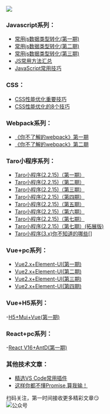 ![](https://6465-dev-xmikn-9jjtk-1302289589.tcb.qcloud.la/others/search.png)


### Javascript系列：
- [常用js数据类型转化(第一期)](https://mp.weixin.qq.com/s?__biz=MzUyNTg3MzI4Mw==&mid=2247484852&idx=1&sn=6079257b004ff1fcb9bb31ce58187701&chksm=fa163c58cd61b54e5001aabeccf47a1908e77d35fffbe83c032ae5618e3c538bf5141a9ac106&token=294548281&lang=zh_CN#rd)  
- [常用js数据类型转化(第二期)](https://mp.weixin.qq.com/s?__biz=MzUyNTg3MzI4Mw==&mid=2247484711&idx=1&sn=c0b72b61f50d36e196e154e3172a40fe&chksm=fa163ccbcd61b5dd0d3071b625466ad0f5be37979f7a49536e30d79aee9729217dae6eab90c5&token=894463247&lang=zh_CN#rd)
- [常用js数据类型转化(第三期)](https://mp.weixin.qq.com/s?__biz=MzUyNTg3MzI4Mw==&mid=2247484722&idx=1&sn=d114e7eda1fc61067f9e70c9e07b0a95&chksm=fa163cdecd61b5c8dba4f17c08c4ffb8e1599133d6ac252b2df49175df3fce783923b3840742&token=894463247&lang=zh_CN#rd)  
- [JS常用方法汇总](https://mp.weixin.qq.com/s?__biz=MzUyNTg3MzI4Mw==&mid=2247484854&idx=1&sn=9ab3717b378925254c4f151763c95269&chksm=fa163c5acd61b54cb9b1d29dfa21c26ae6f34b100fe3b9e136b3ddc4066022dacac4dd487cc2&token=1976365097&lang=zh_CN#rd) 
- [JavaScript常用技巧](https://mp.weixin.qq.com/s?__biz=MzUyNTg3MzI4Mw==&mid=2247483717&idx=1&sn=fa19f4f890ad001ae42c18b6e26c82ce&chksm=fa1638a9cd61b1bf7fe9d687a32e893135a51ae0df73d9c4346b4061c93fd2ae416823dda08a&token=894463247&lang=zh_CN#rd)


### CSS：
- [CSS性能优化重要技巧](https://mp.weixin.qq.com/s?__biz=MzUyNTg3MzI4Mw==&mid=2247483705&idx=2&sn=94a990eff57bb57a2249d0a4a7fb14b7&chksm=fa1638d5cd61b1c35f9a034906a3ff7c6a78a3b448adcdda33b02113f2c8d9950a190adcd8b9&token=894463247&lang=zh_CN#rd)
- [CSS性能优化的8个技巧](https://mp.weixin.qq.com/s?__biz=MzUyNTg3MzI4Mw==&mid=2247483705&idx=1&sn=767faf9927a38a66943b62fe248f1dd1&chksm=fa1638d5cd61b1c3b38f79e01091ae44f18d4e7919ba7b87cb7993d24da5bdce7b92322e48ae&token=894463247&lang=zh_CN#rd) 


### Webpack系列：
- [《你不了解的webpack》第一期](https://mp.weixin.qq.com/s?__biz=MzUyNTg3MzI4Mw==&mid=2247484791&idx=1&sn=3f975d847ad3d097356f57fec64c3206&chksm=fa163c9bcd61b58d84c9a8c4dae40a45243043ec7d821dc9b00d1c12cda75b98c679dbd61812&token=894463247&lang=zh_CN#rd)
- [《你不了解的webpack》第二期](https://mp.weixin.qq.com/s?__biz=MzUyNTg3MzI4Mw==&mid=2247484785&idx=1&sn=548ed67d4f7617b0a5961bdcc53692d7&chksm=fa163c9dcd61b58b5ee97515e16d8303f7c08e534621a511bb959fbb75bbbcd43b47a3942eba&token=894463247&lang=zh_CN#rd)  

### Taro小程序系列：
- [Taro小程序(2.2.15)（第一期）](https://mp.weixin.qq.com/s?__biz=MzUyNTg3MzI4Mw==&mid=2247484806&idx=1&sn=3695b5e3cf1146dbbf114dff715ab4dd&chksm=fa163c6acd61b57c80bc448df3cef4fed7b9db111513cabaeb5cdc975f3dda05595c30faa0b4&token=1210192856&lang=zh_CN#rd)
- [Taro小程序(2.2.15)（第二期）](https://mp.weixin.qq.com/s?__biz=MzUyNTg3MzI4Mw==&mid=2247484869&idx=1&sn=d93de8b2e79025ab97dc99efbe209daa&chksm=fa163c29cd61b53fedeeff64957837792b280bbe131db9061f8ab56beb5e4fe7c5ab10987a89&token=1251311438&lang=zh_CN#rd)  
- [Taro小程序(2.2.15)（第三期）](https://mp.weixin.qq.com/s?__biz=MzUyNTg3MzI4Mw==&mid=2247484961&idx=1&sn=f49135685d99324b87567eaa443ecd5f&chksm=fa163fcdcd61b6db44751b3fee17f15cd128ea890bf3e4cbe20552fbf7f54ffaa4bf5391a4f0&token=654641243&lang=zh_CN#rd) 
- [Taro小程序(2.2.15)（第四期）](https://mp.weixin.qq.com/s?__biz=MzUyNTg3MzI4Mw==&mid=2247484628&idx=1&sn=ab7f4f0d9b950f5a0531fad384914262&chksm=fa163d38cd61b42e1daf411f4b3441ce3a31c8bf612555b3b7912908d4af8104f21a0da60120&token=894463247&lang=zh_CN#rd)
- [Taro小程序(2.2.15)（第五期）](https://mp.weixin.qq.com/s?__biz=MzUyNTg3MzI4Mw==&mid=2247484540&idx=1&sn=295879a710972eb608f3ea7813df48ac&chksm=fa163d90cd61b4868032dd26c9c3814a364ed7f2c7c52bfbb4bdb2c22b0557a8f52d72f81278&token=894463247&lang=zh_CN#rd)
- [Taro小程序(2.2.15)（第六期）](https://mp.weixin.qq.com/s?__biz=MzUyNTg3MzI4Mw==&mid=2247484681&idx=1&sn=61ac87f616d557b57e870edda1184386&chksm=fa163ce5cd61b5f3f490fac170ce814fb4a2bd257bf67bd698dba1bd8f25ccb1dbb0993f3b3a&token=894463247&lang=zh_CN#rd)
- [Taro小程序(2.2.15)（第七期）](https://mp.weixin.qq.com/s?__biz=MzUyNTg3MzI4Mw==&mid=2247484692&idx=1&sn=8bf5cae330b58aeddc9570b9af8acfb0&chksm=fa163cf8cd61b5ee99bbb432856c6a841ae1b27551b0519b4bba127d6c22561a4354f7a92090&token=894463247&lang=zh_CN#rd)
- [Taro小程序(2.2.15)（第七期）(拓展版)](https://mp.weixin.qq.com/s?__biz=MzUyNTg3MzI4Mw==&mid=2247484694&idx=1&sn=1a88987d328e53c83f44e23d05de8693&chksm=fa163cfacd61b5ec6617f2498189aebf0f9da6587e6985c8d1294b847edef876dd999826317a&token=894463247&lang=zh_CN#rd)
- [Taro小程序(3.x)你不知道的哪些]()[]


### Vue+pc系列：
- [Vue2.x+Element-UI(第一期)](https://mp.weixin.qq.com/s?__biz=MzUyNTg3MzI4Mw==&mid=2247484962&idx=1&sn=9d315e39a5422aae7b7b5bc30ad08bd9&chksm=fa163fcecd61b6d87871ec49b75dacade96504a6a25905ed35cdd88dad8a3bfeb005604ccade&token=654641243&lang=zh_CN#rd)  
- [Vue2.x+Element-UI(第二期)](https://mp.weixin.qq.com/s?__biz=MzUyNTg3MzI4Mw==&mid=2247484963&idx=1&sn=f3c39b22f406a7716a48d6fa3628c7e6&chksm=fa163fcfcd61b6d9c476cc4cda514e5a8754a108c1346e1c11556e37c4f9a868629faa37f277&token=654641243&lang=zh_CN#rd)  
- [Vue2.x+Element-UI(第三期)](https://mp.weixin.qq.com/s?__biz=MzUyNTg3MzI4Mw==&mid=2247484964&idx=1&sn=8ad60743924d82f66eb18e38fa8ce638&chksm=fa163fc8cd61b6de6b8b2ad46502f05c71b05102501125567e0dfb263010c260f36d0a89194d&token=654641243&lang=zh_CN#rd)  
- [Vue2.x+Element-UI(第四期)](https://mp.weixin.qq.com/s?__biz=MzUyNTg3MzI4Mw==&mid=2247484654&idx=1&sn=dc725d0586cc358b875b721146ee8542&chksm=fa163d02cd61b41492bc879b14532496f5d6fed609a86d8cbffdbd6297201f1e7be2c2fbf963&token=894463247&lang=zh_CN#rd) 

### Vue+H5系列：
-[H5+Mui+Vue(第一期)](https://mp.weixin.qq.com/s?__biz=MzUyNTg3MzI4Mw==&mid=2247484966&idx=1&sn=ef70df1e76ef0b4e7bb615831a7500dd&chksm=fa163fcacd61b6dcd83f253e40bebf4b432d0233c862ecdba7270760278f67f289cdf3b7ceb9&token=654641243&lang=zh_CN#rd)  

### React+pc系列：
-[React V16+AntD(第一期)](https://mp.weixin.qq.com/s?__biz=MzUyNTg3MzI4Mw==&mid=2247484965&idx=1&sn=d751a62838df7cc45201bcb172648154&chksm=fa163fc9cd61b6df1976c97691b03f967ed0c78321a35315ceda67b880c242f3cd533ebe7f19&token=654641243&lang=zh_CN#rd)  


### 其他技术文章： 
- [精选VS Code常用插件](https://mp.weixin.qq.com/s?__biz=MzUyNTg3MzI4Mw==&mid=2247484867&idx=1&sn=d2b6735d968eb111119ae0d034c3cdfd&chksm=fa163c2fcd61b539e2cacc366cdb910a016aaf9f0fdd8579441f4338297abba96ac80a1377d5&token=654641243&lang=zh_CN#rd)  
- [这样你都不懂Promise,算我输！](https://mp.weixin.qq.com/s?__biz=MzUyNTg3MzI4Mw==&mid=2247483687&idx=1&sn=5542f493b9e613d3975725b71f519481&chksm=fa1638cbcd61b1dd49c6938f12570527be9e08807b1a52137ea1357059ae5fe75e9b9d25c674&token=894463247&lang=zh_CN#rd)


扫码关注，第一时间接收更多精彩文章:smirk:   
<a name="公众号"></a>
![公众号](https://s1.ax1x.com/2023/03/25/ppDCn6P.jpg) 